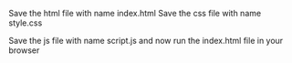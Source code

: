 Save the html file with name index.html
Save the css file with name style.css

Save the js file with name script.js
and now run the index.html file in your browser

